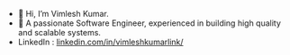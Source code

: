 - 👋 Hi, I’m Vimlesh Kumar. 
- 👀 A passionate Software Engineer, experienced in building high quality and scalable systems.
- LinkedIn : [linkedin.com/in/vimleshkumarlink/](https://www.linkedin.com/in/vimleshkumarlink/)
<!---
kumarvimlesh/kumarvimlesh is a ✨ special ✨ repository because its `README.md` (this file) appears on your GitHub profile.
You can click the Preview link to take a look at your changes.
--->
